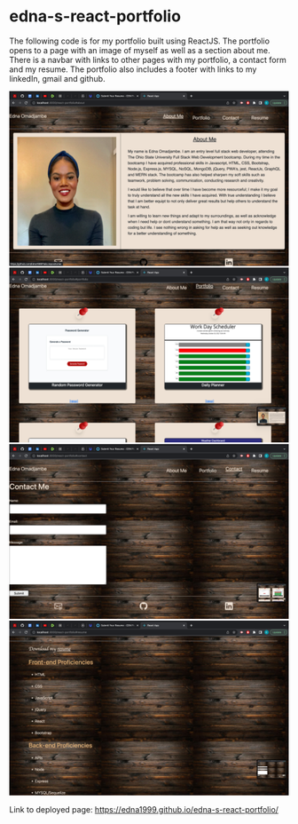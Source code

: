 # edna-s-react-portfolio

The following code is for my portfolio built using ReactJS. The portfolio opens to a page with an image of myself as well as a section about me. There is a navbar with links to other pages with my portfolio, a contact form and my resume. The portfolio also includes a footer with links to my linkedIn, gmail and github. 

![screenshot of portfolio](./src/assets/images/readmeImages/Screenshot%202022-12-10%20at%2012.09.08%20PM.png)
![screenshot of portfolio](./src/assets/images/readmeImages/Screenshot%202022-12-10%20at%2012.09.14%20PM.png)
![screenshot of portfolio](./src/assets/images/readmeImages/Screenshot%202022-12-10%20at%2012.09.18%20PM.png)
![screenshot of portfolio](./src/assets/images/readmeImages/Screenshot%202022-12-10%20at%2012.09.24%20PM.png)


Link to deployed page: https://edna1999.github.io/edna-s-react-portfolio/